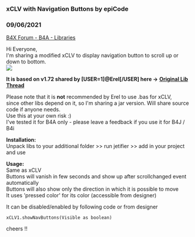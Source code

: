### xCLV with Navigation Buttons by epiCode
### 09/06/2021
[B4X Forum - B4A - Libraries](https://www.b4x.com/android/forum/threads/134036/)

Hi Everyone,  
I'm sharing a modified xCLV to display navigation button to scroll up or down to bottom.  
![](https://www.b4x.com/android/forum/attachments/118754)  
  
**It is based on v1.72 shared by [USER=1]@Erel[/USER] here ->** [**Original Lib Thread**](https://www.b4x.com/android/forum/threads/roundslider-min-max-values.114838/)  
  
Please note that it is **not** recommended by Erel to use .bas for xCLV,  
 since other libs depend on it, so I'm sharing a jar version. Will share source code if anyone needs.  
Use this at your own risk :)  
I've tested it for B4A only - please leave a feedback if you use it for B4J / B4i  
  
**Installation:**  
Unpack libs to your additional folder >> run jetifier >> add in your project and use  
  
  
**Usage:**  
Same as xCLV  
Buttons will vanish in few seconds and show up after scrollchanged event automatically  
Buttons will also show only the direction in which it is possible to move  
It uses 'pressed color' for its color (accessible from designer)  
  
It can be disabled/enabled by following code or from designer  

```B4X
xCLV1.showNavButtons(Visible as boolean)
```

  
  
cheers !!